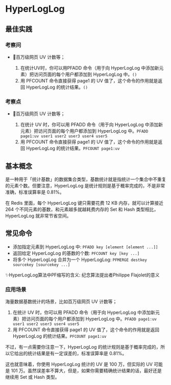 
# HyperLogLog

## 最佳实践


### 考察问



- 🌰百万级网页 UV 计数等；

    1. 在统计UV时，你可以用PFADD 命令（用于向 HyperLogLog 中添加新元素）把访问页面的每个用户都添加到 HyperLogLog 中。`()`
    2. 用 PFCOUNT 命令直接获得 page1 的 UV 值了，这个命令的作用就是返回 HyperLogLog 的统计结果。`()`


### 考察点


- 🌰百万级网页 UV 计数等；

    1. 在统计 UV 时，你可以用 PFADD 命令（用于向 HyperLogLog 中添加新元素）把访问页面的每个用户都添加到 HyperLogLog 中。`PFADD page1:uv user1 user2 user3 user4 user5`
    2. 用 PFCOUNT 命令直接获得 page1 的 UV 值了，这个命令的作用就是返回 HyperLogLog 的统计结果。`PFCOUNT page1:uv`



## 基本概念

是一种用于「统计基数」的数据集合类型，基数统计就是指统计一个集合中不重复的元素个数。但要注意，HyperLogLog 是统计规则是基于概率完成的，不是非常准确，标准误算率是 0.81%。

在 Redis 里面，每个 HyperLogLog 键只需要花费 12 KB 内存，就可以计算接近 264 个不同元素的基数，和元素越多就越耗费内存的 Set 和 Hash 类型相比，HyperLogLog 就非常节省空间。


## 常见命令

- 添加指定元素到 HyperLogLog 中: `PFADD key [element [element ...]]`
- 返回给定 HyperLogLog 的基数的个数: `PFCOUNT key [key ...]`
- 将多个 HyperLogLog 合并为一个 HyperLogLog: `PFMERGE destkey sourcekey [sourcekey ...]`

✨HyperLogLog算法中PF缩写的含义: 纪念算法提出者Philippe Flajolet的意义



### 应用场景



海量数据基数统计的场景，比如百万级网页 UV 计数等；



1. 在统计 UV 时，你可以用 PFADD 命令（用于向 HyperLogLog 中添加新元素）把访问页面的每个用户都添加到 HyperLogLog 中。`PFADD page1:uv user1 user2 user3 user4 user5`
2. 用 PFCOUNT 命令直接获得 page1 的 UV 值了，这个命令的作用就是返回 HyperLogLog 的统计结果。`PFCOUNT page1:uv`

不过，有一点需要你注意一下，HyperLogLog 的统计规则是基于概率完成的，所以它给出的统计结果是有一定误差的，标准误算率是 0.81%。

这也就意味着，你使用 HyperLogLog 统计的 UV 是 100 万，但实际的 UV 可能是 101 万。虽然误差率不算大，但是，如果你需要精确统计结果的话，最好还是继续用 Set 或 Hash 类型。  














